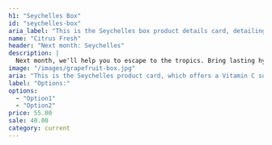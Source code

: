 ```yaml
---
h1: "Seychelles Box"
id: "seychelles-box"
aria_label: "This is the Seychelles box product details card, detailing the customizability of this product, and allowing you to add it to your cart"
name: "Citrus Fresh"
header: "Next month: Seychelles"
description: |
  Next month, we'll help you to escape to the tropics. Bring lasting hydration and new-found firmness to your skin with this Vitamin C care package, crafted in paradise.
image: "/images/grapefruit-box.jpg"
aria: "This is the Seychelles product card, which offers a Vitamin C solution for hydration and lasting brightness. Click on it for product details."
label: "Options:"
options:
  - "Option1"
  - "Option2"
price: 55.00
sale: 40.00
category: current
---
```

